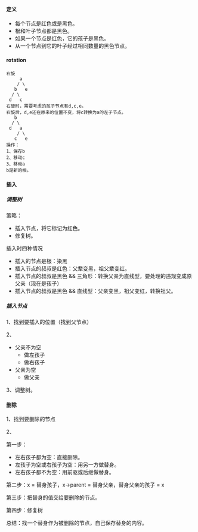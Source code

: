 #### 定义

- 每个节点是红色或是黑色。
- 根和叶子节点都是黑色。
- 如果一个节点是红色，它的孩子是黑色。
- 从一个节点到它的叶子经过相同数量的黑色节点。

#### rotation

```
右旋
     a
    / \
   b   e
  / \
 d   c
右旋时，需要考虑的孩子节点有d,c,e。
右旋后，d,e还在原来的位置不变，将c转换为a的左子节点。
   b
  / \
 d   a
    / \
   c   e
操作：
1、保存b
2、移动c
3、移动a
b是新的根。
```

#### 插入

##### 调整树

策略：

- 插入节点，将它标记为红色。
- 修复树。

插入时四种情况

- 插入的节点是根：染黑
- 插入节点的叔叔是红色：父辈变黑，祖父辈变红。
- 插入节点的叔叔是黑色 && 三角形：转换父亲为直线型，要处理的违规变成原父亲（现在是孩子）
- 插入节点的叔叔是黑色 && 直线型：父亲变黑，祖父变红，转换祖父。

##### 插入节点

1、找到要插入的位置（找到父节点）

2、

- 父亲不为空
  - 做左孩子
  - 做右孩子
- 父亲为空
  - 做父亲

3、调整树。

#### 删除

1、找到要删除的节点

2、

第一步：

- 左右孩子都为空：直接删除。
- 左孩子为空或右孩子为空：用另一方做替身。
- 左右孩子都不为空：用前驱或后继做替身。

第二步：x = 替身孩子，x->parent = 替身父亲，替身父亲的孩子 = x

第三步：把替身的值交给要删除的节点。

第四步：修复树

总结：找一个替身作为被删除的节点，自己保存替身的内容。